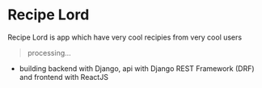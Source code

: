 # Recipe Lord

Recipe Lord is app which have very cool recipies from very cool users

>processing...


- building backend with Django, api with Django REST Framework (DRF) and frontend with ReactJS
